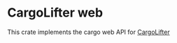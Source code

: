 # CargoLifter web #

This crate implements the cargo web API for [CargoLifter](https://github.com/cemoktra/cargolifter)